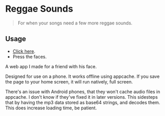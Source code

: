 # Reggae Sounds

> For when your songs need a few more reggae sounds.

## Usage

- [Click here](http://sprawledoctopus.com/reggae-sounds/).
- Press the faces.

A web app I made for a friend with his face. 

Designed for use on a phone. It works offline using appcache. 
If you save the page to your home screen, it will run natively, full screen.

There's an issue with Android phones, that they won't cache audio files in appcache. I don't know if they've fixed it in later versions.
This sidesteps that by having the mp3 data stored as base64 strings, and decodes them. 
This does increase loading time, be patient.
